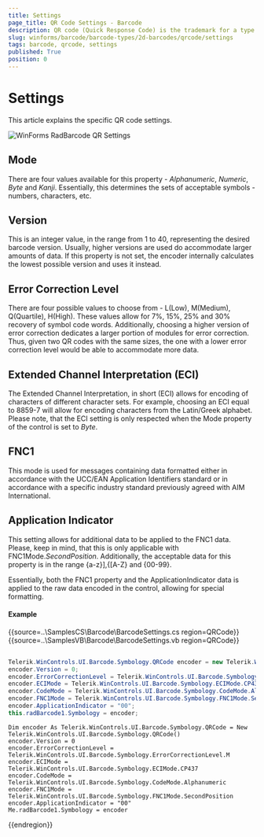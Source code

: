 ```yaml
---
title: Settings
page_title: QR Code Settings - Barcode
description: QR code (Quick Response Code) is the trademark for a type of matrix barcode.
slug: winforms/barcode/barcode-types/2d-barcodes/qrcode/settings
tags: barcode, qrcode, settings
published: True
position: 0 
---
```


# Settings

This article explains the specific QR code settings.

![WinForms RadBarcode QR Settings](images/barcode-2d-barcodes-qrcode-settings001.png)

## Mode

There are four values available for this property - *Alphanumeric*, *Numeric*, *Byte* and *Kanji*. Essentially, this determines the sets of acceptable symbols - numbers, characters, etc.

## Version

This is an integer value, in the range from 1 to 40, representing the desired barcode version. Usually, higher versions are used do accommodate larger amounts of data. If this property is not set, the encoder internally calculates the lowest possible version and uses it instead.

## Error Correction Level

There are four possible values to choose from - L(Low), M(Medium), Q(Quartile), H(High). These values allow for 7%, 15%, 25% and 30% recovery of symbol code words. Additionally, choosing a higher version of error correction dedicates a larger portion of modules for error correction. Thus, given two QR codes with the same sizes, the one with a lower error correction level would be able to accommodate more data.

## Extended Channel Interpretation (ECI)

The Extended Channel Interpretation, in short (ECI) allows for encoding of characters of different character sets. For example, choosing an ECI equal to 8859-7 will allow for encoding characters from the Latin/Greek alphabet. Please note, that the ECI setting is only respected when the Mode property of the control is set to *Byte*.

## FNC1

This mode is used for messages containing data formatted either in accordance with the UCC/EAN Application Identifiers standard or in accordance with a specific industry standard previously agreed with AIM International.

## Application Indicator

This setting allows for additional data to be applied to the FNC1 data. Please, keep in mind, that this is only applicable with FNC1Mode.*SecondPosition*. Additionally, the acceptable data for this property is in the range {a-z}],{[A-Z} and {00-99}.

Essentially, both the FNC1 property and the ApplicationIndicator data is applied to the raw data encoded in the control, allowing for special formatting.

#### Example

{{source=..\SamplesCS\Barcode\BarcodeSettings.cs region=QRCode}} 
{{source=..\SamplesVB\Barcode\BarcodeSettings.vb region=QRCode}}

````C#
            
Telerik.WinControls.UI.Barcode.Symbology.QRCode encoder = new Telerik.WinControls.UI.Barcode.Symbology.QRCode();
encoder.Version = 0;
encoder.ErrorCorrectionLevel = Telerik.WinControls.UI.Barcode.Symbology.ErrorCorrectionLevel.M;
encoder.ECIMode = Telerik.WinControls.UI.Barcode.Symbology.ECIMode.CP437;
encoder.CodeMode = Telerik.WinControls.UI.Barcode.Symbology.CodeMode.Alphanumeric;
encoder.FNC1Mode = Telerik.WinControls.UI.Barcode.Symbology.FNC1Mode.SecondPosition;
encoder.ApplicationIndicator = "00";
this.radBarcode1.Symbology = encoder;

````
````VB.NET
Dim encoder As Telerik.WinControls.UI.Barcode.Symbology.QRCode = New Telerik.WinControls.UI.Barcode.Symbology.QRCode()
encoder.Version = 0
encoder.ErrorCorrectionLevel = Telerik.WinControls.UI.Barcode.Symbology.ErrorCorrectionLevel.M
encoder.ECIMode = Telerik.WinControls.UI.Barcode.Symbology.ECIMode.CP437
encoder.CodeMode = Telerik.WinControls.UI.Barcode.Symbology.CodeMode.Alphanumeric
encoder.FNC1Mode = Telerik.WinControls.UI.Barcode.Symbology.FNC1Mode.SecondPosition
encoder.ApplicationIndicator = "00"
Me.radBarcode1.Symbology = encoder

```` 
{{endregion}}







 
